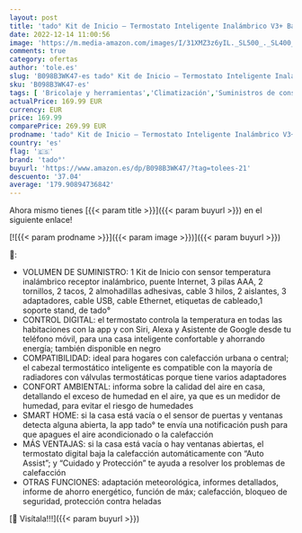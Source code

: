 ```yaml
---
layout: post
title: 'tado° Kit de Inicio – Termostato Inteligente Inalámbrico V3+ Base ad hoc incluida  Control inteligente de calefacción  diseñado en Alemania  compatible con Alexa  Siri y Asistente de Google'
date: 2022-12-14 11:00:56
image: 'https://m.media-amazon.com/images/I/31XMZ3z6yIL._SL500_._SL400_.jpg'
comments: true
category: ofertas
author: 'tole.es'
slug: 'B098B3WK47-es tado° Kit de Inicio – Termostato Inteligente Inalámbrico...'
sku: 'B098B3WK47-es'
tags: [ 'Bricolaje y herramientas','Climatización','Suministros de construcción','Termostatos','Termostatos y accesorios','alexa','tado°','🇪🇸', ]
actualPrice: 169.99 EUR
currency: EUR
price: 169.99
comparePrice: 269.99 EUR
prodname: 'tado° Kit de Inicio – Termostato Inteligente Inalámbrico V3+ Base ad hoc incluida  Control inteligente de calefacción  diseñado en Alemania  compatible con Alexa  Siri y Asistente de Google'
country: 'es'
flag: '🇪🇸'
brand: 'tado°'
buyurl: 'https://www.amazon.es/dp/B098B3WK47/?tag=tolees-21'
descuento: '37.04'
average: '179.90894736842'
---
```


Ahora mismo tienes [{{< param title >}}]({{< param buyurl >}}) en el siguiente enlace!

[![{{< param prodname >}}]({{< param image >}})]({{< param buyurl >}})

🔎:

- VOLUMEN DE SUMINISTRO: 1 Kit de Inicio con sensor temperatura inalámbrico receptor inalámbrico, puente Internet, 3 pilas AAA, 2 tornillos, 2 tacos, 2 almohadillas adhesivas, cable 3 hilos, 2 aislantes, 3 adaptadores, cable USB, cable Ethernet, etiquetas de cableado,1 soporte stand, de tado°
- CONTROL DIGITAL: el termostato controla la temperatura en todas las habitaciones con la app y con Siri, Alexa y Asistente de Google desde tu teléfono móvil, para una casa inteligente confortable y ahorrando energía; también disponible en negro
- COMPATIBILIDAD: ideal para hogares con calefacción urbana o central; el cabezal termostático inteligente es compatible con la mayoría de radiadores con válvulas termostáticas porque tiene varios adaptadores
- CONFORT AMBIENTAL: informa sobre la calidad del aire en casa, detallando el exceso de humedad en el aire, ya que es un medidor de humedad, para evitar el riesgo de humedades
- SMART HOME: si la casa está vacía o el sensor de puertas y ventanas detecta alguna abierta, la app tado° te envía una notificación push para que apagues el aire acondicionado o la calefacción
- MÁS VENTAJAS: si la casa está vacía o hay ventanas abiertas, el termostato digital baja la calefacción automáticamente con “Auto Assist”; y “Cuidado y Protección” te ayuda a resolver los problemas de calefacción
- OTRAS FUNCIONES: adaptación meteorológica, informes detallados, informe de ahorro energético, función de máx; calefacción, bloqueo de seguridad, protección contra heladas

[🛒 Visítala!!!]({{< param buyurl >}})
